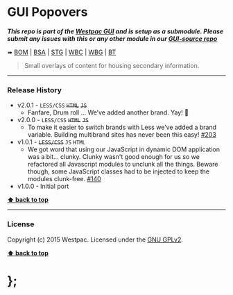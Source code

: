 GUI Popovers
============

***This repo is part of the [Westpac GUI](http://gel.westpacgroup.com.au/GUI/) and is setup as a submodule. Please submit any issues with this or any other
module in our [GUI-source repo](https://github.com/WestpacCXTeam/GUI-source/issues)***

➠
[BOM](http://westpaccxteam.github.io/GUI-popovers/tests/BOM/) |
[BSA](http://westpaccxteam.github.io/GUI-popovers/tests/BSA/) |
[STG](http://westpaccxteam.github.io/GUI-popovers/tests/STG/) |
[WBC](http://westpaccxteam.github.io/GUI-popovers/tests/WBC/) |
[WBG](http://westpaccxteam.github.io/GUI-popovers/tests/WBG/) |
[BT](http://westpaccxteam.github.io/xxx/tests/BT/)

> Small overlays of content for housing secondary information.

----------------------------------------------------------------------------------------------------------------------------------------------------------------


### Release History

* v2.0.1 - `LESS/CSS` ~~`HTML`~~ ~~`JS`~~
	* Fanfare, Drum roll … We’ve added another brand. Yay! :clap:
* v2.0.0 - `LESS/CSS` ~~`HTML`~~ ~~`JS`~~
	* To make it easier to switch brands with Less we’ve added a brand variable. Building multibrand sites has never been this easy!
		[#203](https://github.com/WestpacCXTeam/GUI-source/issues/203)
* v1.0.1 - ~~`LESS/CSS`~~ `JS` `HTML`
	* We got word that using our JavaScript in dynamic DOM application was a bit... clunky. Clunky wasn't good enough for us so we refactored all Javascript
		modules to unclunk all the things. Beware though, some JavaScript classes had to be injected to keep the modules clunk-free.
		[#140](https://github.com/WestpacCXTeam/GUI-source/issues/140)
* v1.0.0 - Initial port

**[⬆ back to top](#content)**


----------------------------------------------------------------------------------------------------------------------------------------------------------------


### License

Copyright (c) 2015 Westpac. Licensed under the [GNU GPLv2](https://raw.githubusercontent.com/WestpacCXTeam/GUI-popovers/master/LICENSE).

**[⬆ back to top](#content)**

# };